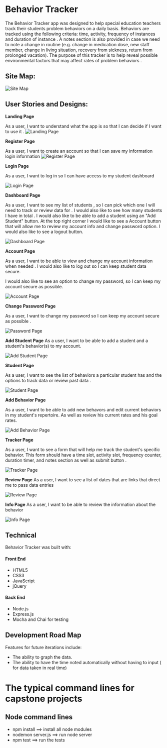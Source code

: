 # Behavior Tracker 

The Behavior Tracker app was designed to help special education teachers track their students problem behaviors on a daily basis. Behaviors are tracked using the following criteria: time, activity, frequency of instances and duration of instance . A notes section is also provided in case we need to note a change in routine (e.g. change in medication dose, new staff member, change in living situation, recovery from sickness, return from prolonged vacation). The purpose of this tracker is to help reveal possible environmental factors that may affect rates of problem behaviors .

## Site Map:
![Site Map](/images/designs/sitemap.png)

## User Stories and Designs:
**Landing Page**

As a user, I want to understand what the app is so that I can decide if I want to use it .
![Landing Page](/images/designs/landingpage.png)

**Register Page**


As a user, I want to create an account so that I can save my information login information
![Register Page](/images/designs/registrationpage.png)

**Login Page**


As a user, I want to log in so I can have access to my student dashboard 

![Login Page](/images/designs/loginpage.png)

**Dashboard Page** 


As a user, I want to see my list of students , so I can pick which one I will need to track or review data for . I would also like to see how many students I have in total . I would also like to be able to add a student using an "Add Student" button.
At the top right corner I would like to see a Account button that will allow me to review my account info and change password option. I would also like to see a logout button. 

![Dashboard Page](/images/designs/dashboardpage.png)

**Account Page**

As a user, I want to be able to view and change my account information when needed . I would also like to log out so I can keep student data secure. 

I would also like to see an option to change my password, so I can keep my account secure as possible.

![Account Page](/images/designs/accountpage.png)

**Change Password Page**

As a user, I want to change my password so I can keep my account secure as possible .

![Password Page](/images/designs/passwordpage.png)

**Add Student Page**
As a user, I want to be able to add a student and a student's behavior(s) to my account.

![Add Student Page](/images/designs/addstudentpage.png)


**Student Page**

As a user, I want to see the list of behaviors a particular student has and the options to track data or review past data .

![Student Page](/images/designs/studentpage.png)

**Add Behavior Page**

As a user, I want to be able to add new behavors and edit current behaviors in my student's repertoire. As well as review his current rates and his goal rates.

![Add Behavior Page](/images/designs/addbehaviorpage.png)

**Tracker Page**

As a user, I want to see a form that will help me track the student's specific behavior. This form should have a time slot, activity slot, frequency counter, duration timer, and notes section as well as submit button .

![Tracker Page](/images/designs/trackerpage.png)

**Review Page**
As a user, I want to see a list of dates that are links that direct me to pass data entries 

![Review Page](/images/designs/reviewpage.png)

**Info Page**
As a user, I want to be able to review the information about the behavior

![Info Page](/images/designs/infopage.png)

## Technical

Behavior Tracker was built with:

#### Front End

* HTML5
* CSS3
* JavaScript 
* jQuery 

#### Back End 

* Node.js 
* Express.js
* Mocha and Chai for testing

## Development Road Map
Features for future iterations include: 
- The ability to graph the data.
- The ability to have the time noted automatically without having to input ( for data taken in real time)

#  The typical command lines for capstone projects

## Node command lines
* npm install ==> install all node modules
* nodemon server.js ==> run node server
* npm test ==> run the tests

